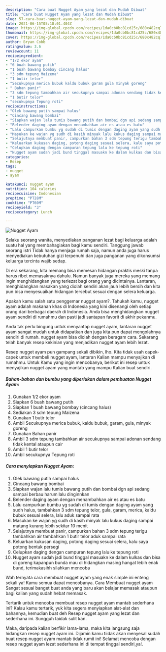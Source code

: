 ```yaml
---
description: "Cara buat Nugget Ayam yang lezat dan Mudah Dibuat"
title: "Cara buat Nugget Ayam yang lezat dan Mudah Dibuat"
slug: 57-cara-buat-nugget-ayam-yang-lezat-dan-mudah-dibuat
date: 2021-06-15T05:18:01.404Z
image: https://img-global.cpcdn.com/recipes/1da0cb0bc81cd25c/680x482cq70/nugget-ayam-foto-resep-utama.jpg
thumbnail: https://img-global.cpcdn.com/recipes/1da0cb0bc81cd25c/680x482cq70/nugget-ayam-foto-resep-utama.jpg
cover: https://img-global.cpcdn.com/recipes/1da0cb0bc81cd25c/680x482cq70/nugget-ayam-foto-resep-utama.jpg
author: Bryan Cobb
ratingvalue: 3.6
reviewcount: 11
recipeingredient:
- "1/2 ekor ayam"
- "6 buah bawang putih"
- "1 buah bawang bombay cincang halus"
- "3 sdm tepung Maizena"
- "1 butir telor"
- "Secukupnya merica bubuk kaldu bubuk garam gula minyak goreng"
- " Bahan panir"
- "3 sdm tepung tambahkan air secukupnya sampai adonan sendang tidak kental ataupun cair"
- "1 butir telor"
- "secukupnya Tepung roti"
recipeinstructions:
- "Olek bawang putih sampai halus"
- "Cincang bawang bombai"
- "Siapkan wajan lalu tumis bawang putih dan bombai dgn api sedang sampai berbau harum lalu dinginnkan"
- "Belender daging ayam dengan menambahkan air es atau es batu"
- "Lalu campurkan bumbu yg sudah di tumis dengan daging ayam yang sudh halus, tambahkan 3 sdm tepung telor, gula, garam, merica, kaldu bubuk sesuai selera, lalu aduk sampai rata"
- "Masukan ke wajan yg sudh di kasih minyak lalu kukus daging sampai matang kurang lebih sekitar 10 menit"
- "Selajutnya membuat panir, campurkan bahan 3 sdm tepung terigu tambahkan air tambahkan 1 butir telor aduk sampai rata"
- "Keluarkan kukusan daging, potong daging sesuai selera, kalu saya potong bentuk persegi"
- "Celupkan daging dengan campuran tepung lalu ke tepung roti"
- "Nugget ayam sudah jadi bund tinggal masuakn ke dalam kulkas dan bisa di goreng kapanpun bunda mau di hidangkan masing hangat lebih enak bund, terimakasihh silahkan mencoba"
categories:
- Resep
tags:
- nugget
- ayam

katakunci: nugget ayam 
nutrition: 104 calories
recipecuisine: Indonesian
preptime: "PT28M"
cooktime: "PT60M"
recipeyield: "3"
recipecategory: Lunch

---
```



![Nugget Ayam](https://img-global.cpcdn.com/recipes/1da0cb0bc81cd25c/680x482cq70/nugget-ayam-foto-resep-utama.jpg)

Selaku seorang wanita, menyediakan panganan lezat bagi keluarga adalah suatu hal yang membahagiakan bagi kamu sendiri. Tanggung jawab seorang istri Tidak hanya menjaga rumah saja, namun anda juga harus menyediakan kebutuhan gizi terpenuhi dan juga panganan yang dikonsumsi keluarga tercinta wajib sedap.

Di era  sekarang, kita memang bisa memesan hidangan praktis meski tanpa harus ribet memasaknya dahulu. Namun banyak juga mereka yang memang ingin menghidangkan yang terlezat bagi orang yang dicintainya. Lantaran, menghidangkan masakan yang diolah sendiri akan jauh lebih bersih dan kita pun bisa menyesuaikan hidangan tersebut sesuai dengan selera keluarga. 



Apakah kamu salah satu penggemar nugget ayam?. Tahukah kamu, nugget ayam adalah makanan khas di Indonesia yang kini disenangi oleh setiap orang dari berbagai daerah di Indonesia. Anda bisa menghidangkan nugget ayam sendiri di rumahmu dan pasti jadi santapan favorit di akhir pekanmu.

Anda tak perlu bingung untuk menyantap nugget ayam, lantaran nugget ayam sangat mudah untuk didapatkan dan juga kita pun dapat mengolahnya sendiri di rumah. nugget ayam bisa diolah dengan beragam cara. Sekarang telah banyak resep kekinian yang menjadikan nugget ayam lebih lezat.

Resep nugget ayam pun gampang sekali dibikin, lho. Kita tidak usah capek-capek untuk membeli nugget ayam, lantaran Kalian mampu menyajikan di rumahmu. Untuk Kamu yang ingin mencobanya, berikut ini resep untuk menyajikan nugget ayam yang mantab yang mampu Kalian buat sendiri.

<!--inarticleads1-->

##### Bahan-bahan dan bumbu yang diperlukan dalam pembuatan Nugget Ayam:

1. Gunakan 1/2 ekor ayam
1. Siapkan 6 buah bawang putih
1. Siapkan 1 buah bawang bombay (cincang halus)
1. Sediakan 3 sdm tepung Maizena
1. Gunakan 1 butir telor
1. Ambil Secukupnya merica bubuk, kaldu bubuk, garam, gula, minyak goreng
1. Gunakan  Bahan panir
1. Ambil 3 sdm tepung tambahkan air secukupnya sampai adonan sendang tidak kental ataupun cair
1. Ambil 1 butir telor
1. Ambil secukupnya Tepung roti




<!--inarticleads2-->

##### Cara menyiapkan Nugget Ayam:

1. Olek bawang putih sampai halus
1. Cincang bawang bombai
1. Siapkan wajan lalu tumis bawang putih dan bombai dgn api sedang sampai berbau harum lalu dinginnkan
1. Belender daging ayam dengan menambahkan air es atau es batu
1. Lalu campurkan bumbu yg sudah di tumis dengan daging ayam yang sudh halus, tambahkan 3 sdm tepung telor, gula, garam, merica, kaldu bubuk sesuai selera, lalu aduk sampai rata
1. Masukan ke wajan yg sudh di kasih minyak lalu kukus daging sampai matang kurang lebih sekitar 10 menit
1. Selajutnya membuat panir, campurkan bahan 3 sdm tepung terigu tambahkan air tambahkan 1 butir telor aduk sampai rata
1. Keluarkan kukusan daging, potong daging sesuai selera, kalu saya potong bentuk persegi
1. Celupkan daging dengan campuran tepung lalu ke tepung roti
1. Nugget ayam sudah jadi bund tinggal masuakn ke dalam kulkas dan bisa di goreng kapanpun bunda mau di hidangkan masing hangat lebih enak bund, terimakasihh silahkan mencoba




Wah ternyata cara membuat nugget ayam yang enak simple ini enteng sekali ya! Kamu semua dapat mencobanya. Cara Membuat nugget ayam Sangat sesuai banget buat anda yang baru akan belajar memasak ataupun bagi kalian yang sudah hebat memasak.

Tertarik untuk mencoba membuat resep nugget ayam mantab sederhana ini? Kalau kamu tertarik, yuk kita segera menyiapkan alat-alat dan bahannya, kemudian buat deh Resep nugget ayam yang lezat dan sederhana ini. Sungguh taidak sulit kan. 

Maka, daripada kalian berfikir lama-lama, maka kita langsung saja hidangkan resep nugget ayam ini. Dijamin kamu tiidak akan menyesal sudah buat resep nugget ayam mantab tidak rumit ini! Selamat mencoba dengan resep nugget ayam lezat sederhana ini di tempat tinggal sendiri,ya!.

